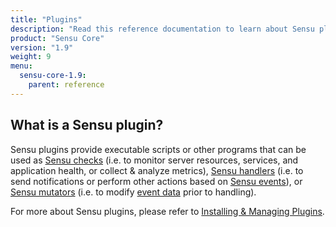 ```yaml
---
title: "Plugins"
description: "Read this reference documentation to learn about Sensu plugins: executable scripts and programs that you can use as Sensu checks, handlers, or mutators."
product: "Sensu Core"
version: "1.9"
weight: 9
menu:
  sensu-core-1.9:
    parent: reference
---
```


## What is a Sensu plugin?

Sensu plugins provide executable scripts or other programs that can be used as
[Sensu checks][1] (i.e. to monitor server resources, services, and application
health, or collect & analyze metrics), [Sensu handlers][2] (i.e. to send
notifications or perform other actions based on [Sensu events][3]), or [Sensu
mutators][3] (i.e. to modify [event data][4] prior to handling).

For more about Sensu plugins, please refer to [Installing & Managing Plugins][5].

[1]:  ../checks
[2]:  ../handlers
[3]:  ../events#event-data
[4]:  ../mutators
[5]:  ../../installation/installing-plugins/
